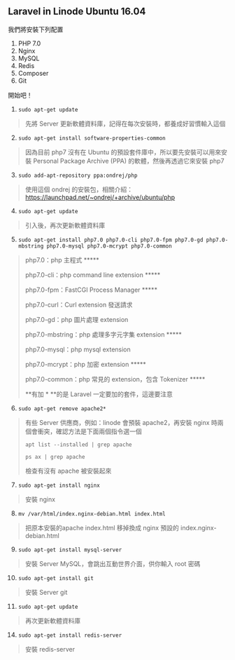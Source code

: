 ## Laravel in Linode Ubuntu 16.04

我們將安裝下列配置

1. PHP 7.0
2. Nginx
3. MySQL
3. Redis
4. Composer
5. Git

開始吧！

1. ```sudo apt-get update```
> 先將 Server 更新軟體資料庫，記得在每次安裝時，都養成好習慣輸入這個

2. ```sudo apt-get install software-properties-common```
> 因為目前 php7 沒有在 Ubuntu 的預設套件庫中，所以要先安裝可以用來安裝 Personal Package Archive (PPA) 的軟體，然後再透過它來安裝 php7

3. ```sudo add-apt-repository ppa:ondrej/php```
> 使用這個 ondrej 的安裝包，相關介紹：https://launchpad.net/~ondrej/+archive/ubuntu/php

4. ```sudo apt-get update```
> 引入後，再次更新軟體資料庫

5. ```sudo apt-get install php7.0 php7.0-cli php7.0-fpm php7.0-gd php7.0-mbstring php7.0-mysql php7.0-mcrypt php7.0-common```
> php7.0：php 主程式 *****
> 
> php7.0-cli：php command line extension *****
> 
> php7.0-fpm：FastCGI Process Manager *****
> 
> php7.0-curl：Curl extension 發送請求
> 
> php7.0-gd：php 圖片處理 extension
> 
> php7.0-mbstring：php 處理多字元字集 extension *****
> 
> php7.0-mysql：php mysql extension 
> 
> php7.0-mcrypt：php 加密 extension *****
> 
> php7.0-common：php 常見的 extension，包含 Tokenizer *****
> 
> **有加 * **的是 Laravel 一定要加的套件，這邊要注意

6. ```sudo apt-get remove apache2*```
> 有些 Server 供應商，例如：linode 會預裝 apache2，再安裝 nginx 時兩個會衝突，確認方法是下面兩個指令選一個
> 
> `apt list --installed | grep apache`
> 
> `ps ax | grep apache`
> 
> 檢查有沒有 apache 被安裝起來

7. ```sudo apt-get install nginx```
> 安裝 nginx

8. ```mv /var/html/index.nginx-debian.html index.html```
> 把原本安裝的apache index.html 移掉換成 nginx 預設的 index.nginx-debian.html

9. ```sudo apt-get install mysql-server```
> 安裝 Server MySQL，會跳出互動世界介面，供你輸入 root 密碼

10. ```sudo apt-get install git```
> 安裝 Server git

11. ```sudo apt-get update```
> 再次更新軟體資料庫

14. ```sudo apt-get install redis-server```
> 安裝 redis-server
